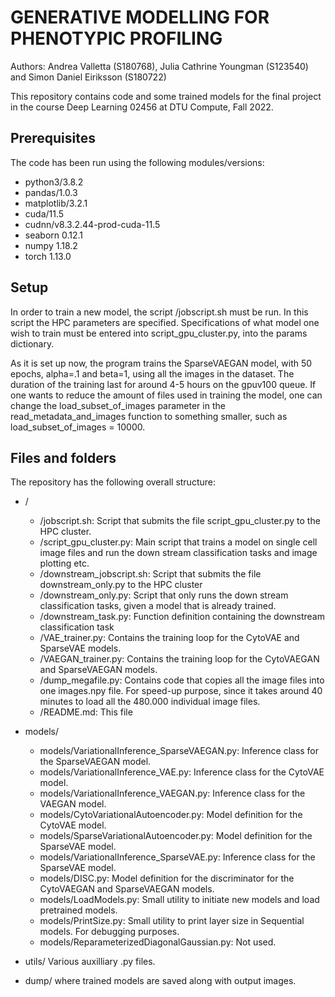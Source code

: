 # GENERATIVE MODELLING FOR PHENOTYPIC PROFILING

Authors: Andrea Valletta (S180768), Julia Cathrine Youngman (S123540) and Simon Daniel Eiriksson (S180722)

This repository contains code and some trained models for the final project in the course Deep Learning 02456 at DTU Compute, Fall 2022.

## Prerequisites
The code has been run using the following modules/versions:

* python3/3.8.2
* pandas/1.0.3
* matplotlib/3.2.1
* cuda/11.5
* cudnn/v8.3.2.44-prod-cuda-11.5
* seaborn 0.12.1
* numpy 1.18.2
* torch 1.13.0

## Setup
In order to train a new model, the script /jobscript.sh must be run. In this script the HPC parameters are specified. Specifications of what model one wish to train must be entered into script_gpu_cluster.py, into the params dictionary. 

As it is set up now, the program trains the SparseVAEGAN model, with 50 epochs, alpha=.1 and beta=1, using all the images in the dataset. The duration of the training last for around 4-5 hours on the gpuv100 queue. If one wants to reduce the amount of files used in training the model, one can change the load_subset_of_images parameter in the read_metadata_and_images function to something smaller, such as load_subset_of_images = 10000.

## Files and folders
The repository has the following overall structure:
* /
    * /jobscript.sh: Script that submits the file script_gpu_cluster.py to the HPC cluster.
    * /script_gpu_cluster.py: Main script that trains a model on single cell image files and run the down stream classification tasks and image plotting etc.
    * /downstream_jobscript.sh: Script that submits the file downstream_only.py to the HPC cluster
    * /downstream_only.py: Script that only runs the down stream classification tasks, given a model that is already trained. 
    * /downstream_task.py: Function definition containing the downstream classification task
    * /VAE_trainer.py: Contains the training loop for the CytoVAE and SparseVAE models.
    * /VAEGAN_trainer.py: Contains the training loop for the CytoVAEGAN and SparseVAEGAN models.
    * /dump_megafile.py: Contains code that copies all the image files into one images.npy file. For speed-up purpose, since it takes around 40 minutes to load all the 480.000 individual image files.
    * /README.md: This file


* models/
    * models/VariationalInference_SparseVAEGAN.py: Inference class for the SparseVAEGAN model.
    * models/VariationalInference_VAE.py: Inference class for the CytoVAE model.
    * models/VariationalInference_VAEGAN.py: Inference class for the VAEGAN model.
    * models/CytoVariationalAutoencoder.py: Model definition for the CytoVAE model.
    * models/SparseVariationalAutoencoder.py: Model definition for the SparseVAE model.
    * models/VariationalInference_SparseVAE.py: Inference class for the SparseVAE model.
    * models/DISC.py: Model definition for the discriminator for the CytoVAEGAN and SparseVAEGAN models.
    * models/LoadModels.py: Small utility to initiate new models and load pretrained models.
    * models/PrintSize.py: Small utility to print layer size in Sequential models. For debugging purposes.
    * models/ReparameterizedDiagonalGaussian.py: Not used.

* utils/ Various auxilliary .py files.

* dump/ where trained models are saved along with output images.
